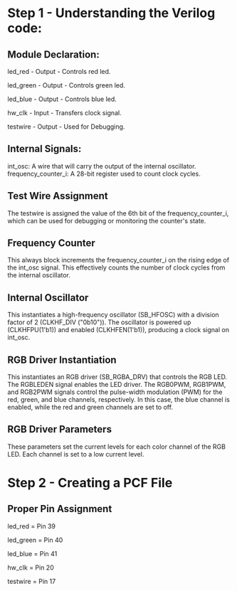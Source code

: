 # Step 1 - Understanding the Verilog code:
## Module Declaration:
led_red - Output - Controls red led.

led_green - Output - Controls green led.

led_blue - Output - Controls blue led.

hw_clk - Input - Transfers clock signal.

testwire - Output - Used for Debugging.
## Internal Signals:
int_osc: A wire that will carry the output of the internal oscillator.
frequency_counter_i: A 28-bit register used to count clock cycles.
## Test Wire Assignment
The testwire is assigned the value of the 6th bit of the frequency_counter_i, which can be used for debugging or monitoring the counter's state.
## Frequency Counter
This always block increments the frequency_counter_i on the rising edge of the int_osc signal. This effectively counts the number of clock cycles from the internal oscillator.
## Internal Oscillator
This instantiates a high-frequency oscillator (SB_HFOSC) with a division factor of 2 (CLKHF_DIV ("0b10")). The oscillator is powered up (CLKHFPU(1'b1)) and enabled (CLKHFEN(1'b1)), producing a clock signal on int_osc.
## RGB Driver Instantiation
This instantiates an RGB driver (SB_RGBA_DRV) that controls the RGB LED. The RGBLEDEN signal enables the LED driver. The RGB0PWM, RGB1PWM, and RGB2PWM signals control the pulse-width modulation (PWM) for the red, green, and blue channels, respectively. In this case, the blue channel is enabled, while the red and green channels are set to off.
## RGB Driver Parameters
These parameters set the current levels for each color channel of the RGB LED. Each channel is set to a low current level.

# Step 2 - Creating a PCF File
## Proper Pin Assignment
led_red = Pin 39

led_green = Pin 40

led_blue = Pin 41

hw_clk = Pin 20

testwire = Pin 17
